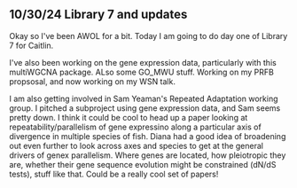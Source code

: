 ## 10/30/24 Library 7 and updates

Okay so I've been AWOL for a bit. Today I am going to do day one of Library 7 for Caitlin.

I've also been working on the gene expression data, particularly with this multiWGCNA package. ALso some GO_MWU stuff. Working on my PRFB propsosal, and now working on my WSN talk.

I am also getting involved in Sam Yeaman's Repeated Adaptation working group. I pitched a subproject using gene expression data, and Sam seems pretty down. I think it could be cool to head up a 
paper looking at repeatability/parallelism of gene expressino along a particular axis of divergence in multiple species of fish. Diana had a good idea of broadening out even further to look across 
axes and species to get at the general drivers of genex parallelism. Where genes are located, how pleiotropic they are, whether their gene sequence evolution might be constrained (dN/dS tests), 
stuff like that. Could be a really cool set of papers!
